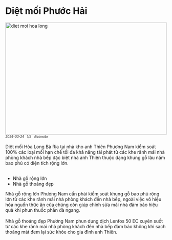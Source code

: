 <div class="FAQPage Table">
	<div class="Question cssSelector" id="#diệt-mối-hòa-long">
		<h1 class="name">Diệt mối Phước Hải</h1>
		<div class="Answer">
			<div class="text">
				<img src="https://wiki.thuongmai.blog/images/dietmoi/longdien/tim-kiem-cac-to-moi-tu-bep-nha-co-6-phuoc-hai.jpg" width="100%" height="350px" alt="diet moi hoa long"/><br>
				<div style="font-size: 10px;"><i>2024-03-24</i> &nbsp; <i>1/5</i> &nbsp; <i>dietmoibr</i></div><br>
				Diệt mối Hòa Long Bà Rịa tại nhà kho anh Thiên Phương Nam kiểm soát 100% các loại mối hạn chế tối đa khả năng tái phát từ các khe rãnh mái nhà phòng khách nhà bếp đặc biệt nhà anh Thiên thuộc dạng khung gỗ lâu năm bao phủ có diện tích rộng lớn.<br><br>
				<ul>
					<li>Nhà gỗ rộng lớn</li>
					<li>Nhà gỗ thoáng đẹp</li>
				</ul>
				Nhà gỗ rộng lớn Phương Nam cần phải kiểm soát khung gỗ bao phủ rộng lớn từ các khe rãnh mái nhà phòng khách đến nhà bếp, ngoài việc vô hiệu hóa nguồn thức ăn của chúng còn giúp chỉnh sửa mái nhà đảm bảo hiệu quả khi phun thuốc phần đà ngang.<br><br>
				Nhà gỗ thoáng đẹp Phương Nam phun dung dịch Lenfos 50 EC xuyên suốt từ các khe rãnh mái nhà phòng khách đến nhà bếp đảm bảo không khí sạch thoáng mát đem lại sức khỏe cho gia đình anh Thiên.
			</div>
		</div>
	</div>
</div>
